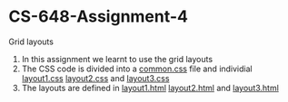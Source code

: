 # CS-648-Assignment-4
Grid layouts

1. In this assignment we learnt to use the grid layouts
2. The CSS code is divided into a [common.css](https://github.com/ShrirajSDSU/CS-648-Assignment-4/blob/main/css/common.css) file and individial [layout1.css](https://github.com/ShrirajSDSU/CS-648-Assignment-4/blob/main/css/layout1.css) [layout2.css](https://github.com/ShrirajSDSU/CS-648-Assignment-4/blob/main/css/layout2.css) and [layout3.css](https://github.com/ShrirajSDSU/CS-648-Assignment-4/blob/main/css/layout3.css)
3. The layouts are defined in [layout1.html](https://github.com/ShrirajSDSU/CS-648-Assignment-4/blob/main/layout1.html) [layout2.html](https://github.com/ShrirajSDSU/CS-648-Assignment-4/blob/main/layout2.html) and [layout3.html](https://github.com/ShrirajSDSU/CS-648-Assignment-4/blob/main/layout3.html)
